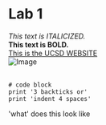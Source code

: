 # Lab 1 
*This text is ITALICIZED.* <br>
**This text is BOLD.** <br>
[This is the UCSD WEBSITE](https://ucsd.edu)<br>
![Image](https://media.istockphoto.com/id/1430088032/photo/geisel-library.jpg?s=612x612&w=0&k=20&c=NdNXM-t4VTPq3VIq4gr9u_RR-CyggldTDlEZ-gfQokI=)<br><br>

```
# code block
print '3 backticks or'
print 'indent 4 spaces'
```

'what' does this look like
